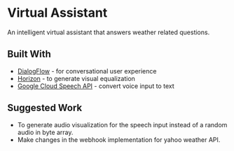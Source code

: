 # Virtual Assistant
An intelligent virtual assistant that answers weather related questions.

## Built With
* [DialogFlow](https://dialogflow.com/) - for conversational user experience
* [Horizon](https://github.com/Yalantis/Horizon) - to generate visual equalization
* [Google Cloud Speech API](https://cloud.google.com/speech/) - convert voice input to text

## Suggested Work
* To generate audio visualization for the speech input instead of a random audio in byte array.
* Make changes in the webhook implementation for yahoo weather API.
